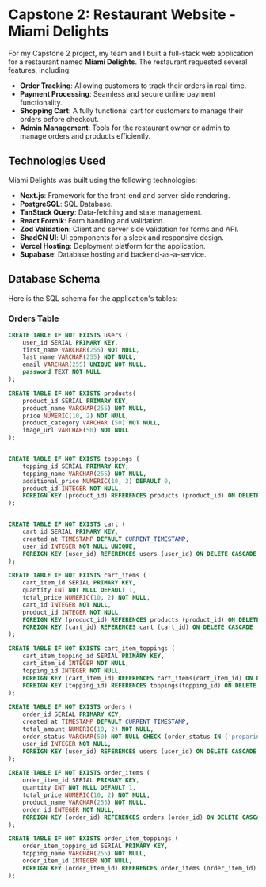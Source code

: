 # Capstone 2: Restaurant Website - Miami Delights

For my Capstone 2 project, my team and I built a full-stack web application for a restaurant named **Miami Delights**. The restaurant requested several features, including:

- **Order Tracking**: Allowing customers to track their orders in real-time.
- **Payment Processing**: Seamless and secure online payment functionality.
- **Shopping Cart**: A fully functional cart for customers to manage their orders before checkout.
- **Admin Management**: Tools for the restaurant owner or admin to manage orders and products efficiently.

## Technologies Used

Miami Delights was built using the following technologies:

- **Next.js**: Framework for the front-end and server-side rendering.
- **PostgreSQL**: SQL Database.
- **TanStack Query**: Data-fetching and state management.
- **React Formik**: Form handling and validation.
- **Zod Validation**: Client and server side validation for forms and API.
- **ShadCN UI**: UI components for a sleek and responsive design.
- **Vercel Hosting**: Deployment platform for the application.
- **Supabase**: Database hosting and backend-as-a-service.

## Database Schema

Here is the SQL schema for the application's tables:

### Orders Table
```sql
CREATE TABLE IF NOT EXISTS users (
    user_id SERIAL PRIMARY KEY,
    first_name VARCHAR(255) NOT NULL,
    last_name VARCHAR(255) NOT NULL,
    email VARCHAR(255) UNIQUE NOT NULL,
    password TEXT NOT NULL
);

CREATE TABLE IF NOT EXISTS products(
    product_id SERIAL PRIMARY KEY,
    product_name VARCHAR(255) NOT NULL,
    price NUMERIC(10, 2) NOT NULL,
    product_category VARCHAR (50) NOT NULL,
    image_url VARCHAR(50) NOT NULL
);


CREATE TABLE IF NOT EXISTS toppings (
    topping_id SERIAL PRIMARY KEY,
    topping_name VARCHAR(255) NOT NULL,
    additional_price NUMERIC(10, 2) DEFAULT 0,
    product_id INTEGER NOT NULL,
    FOREIGN KEY (product_id) REFERENCES products (product_id) ON DELETE CASCADE
);


CREATE TABLE IF NOT EXISTS cart (
    cart_id SERIAL PRIMARY KEY,
    created_at TIMESTAMP DEFAULT CURRENT_TIMESTAMP,
    user_id INTEGER NOT NULL UNIQUE, 
    FOREIGN KEY (user_id) REFERENCES users (user_id) ON DELETE CASCADE
);

CREATE TABLE IF NOT EXISTS cart_items (
    cart_item_id SERIAL PRIMARY KEY,
    quantity INT NOT NULL DEFAULT 1,
    total_price NUMERIC(10, 2) NOT NULL,
    cart_id INTEGER NOT NULL,
    product_id INTEGER NOT NULL,
    FOREIGN KEY (product_id) REFERENCES products (product_id) ON DELETE CASCADE,
    FOREIGN KEY (cart_id) REFERENCES cart (cart_id) ON DELETE CASCADE
);

CREATE TABLE IF NOT EXISTS cart_item_toppings (
    cart_item_topping_id SERIAL PRIMARY KEY,
    cart_item_id INTEGER NOT NULL,
    topping_id INTEGER NOT NULL,
    FOREIGN KEY (cart_item_id) REFERENCES cart_items(cart_item_id) ON DELETE CASCADE,
    FOREIGN KEY (topping_id) REFERENCES toppings(topping_id) ON DELETE CASCADE
);

CREATE TABLE IF NOT EXISTS orders (
    order_id SERIAL PRIMARY KEY,
    created_at TIMESTAMP DEFAULT CURRENT_TIMESTAMP,
    total_amount NUMERIC(10, 2) NOT NULL,
    order_status VARCHAR(50) NOT NULL CHECK (order_status IN ('preparing', 'oven', 'ready', 'delivered')),
    user_id INTEGER NOT NULL,
    FOREIGN KEY (user_id) REFERENCES users (user_id) ON DELETE CASCADE
);

CREATE TABLE IF NOT EXISTS order_items (
    order_item_id SERIAL PRIMARY KEY,
    quantity INT NOT NULL DEFAULT 1,
    total_price NUMERIC(10, 2) NOT NULL,
    product_name VARCHAR(255) NOT NULL,
    order_id INTEGER NOT NULL,
    FOREIGN KEY (order_id) REFERENCES orders (order_id) ON DELETE CASCADE
);

CREATE TABLE IF NOT EXISTS order_item_toppings (
    order_item_topping_id SERIAL PRIMARY KEY,
    topping_name VARCHAR(255) NOT NULL,
    order_item_id INTEGER NOT NULL,
    FOREIGN KEY (order_item_id) REFERENCES order_items (order_item_id) ON DELETE CASCADE
);
